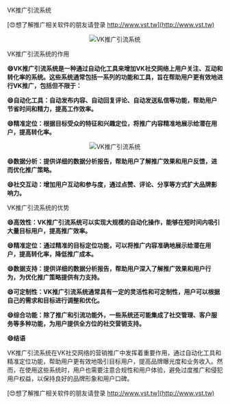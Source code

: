 VK推广引流系统

[😍想了解推广相关软件的朋友请登录 http://www.vst.tw](http://www.vst.tw)

 <center><img src="https://vst.tw/MP4/tuiguang/png/2.png" alt="VK推广引流系统"></center>

VK推广引流系统的作用

**😄VK推广引流系统是一种通过自动化工具来增加VK社交网络上用户关注、互动和转化率的系统。这些系统通常包括一系列的功能和工具，旨在帮助用户更有效地进行VK推广，包括但不限于：**

**😄自动化工具：自动发布内容、自动回复评论、自动发送私信等功能，帮助用户节省时间和精力，提高工作效率。**

**😄精准定位：根据目标受众的特征和兴趣定位，将推广内容精准地展示给潜在用户，提高转化率。**

 <center><img src="https://vst.tw/MP4/tuiguang/png/8.png" alt="VK推广引流系统"></center>

**😄数据分析：提供详细的数据分析报告，帮助用户了解推广效果和用户反馈，进而优化推广策略。**

**😄社交互动：增加用户互动和参与度，通过点赞、评论、分享等方式扩大品牌影响力。**

VK推广引流系统的优势

**😄高效性：VK推广引流系统可以实现大规模的自动化操作，能够在短时间内吸引大量目标用户，提高推广效率。**

**😄精准定位：通过精准的目标定位功能，可以将推广内容准确地展示给潜在用户，提高转化率，降低推广成本。**

**😄数据支持：提供详细的数据分析报告，帮助用户深入了解推广效果和用户行为，为优化推广策略提供有力支持。**

**😄可定制性：VK推广引流系统通常具有一定的灵活性和可定制性，用户可以根据自己的需求和目标进行调整和优化。**

**😄综合功能：除了推广和引流功能外，一些系统还可能集成了社交管理、客户服务等多种功能，为用户提供全方位的社交营销支持。**

**😄结语**

VK推广引流系统在VK社交网络的营销推广中发挥着重要作用，通过自动化工具和精准定位功能，帮助用户更有效地吸引目标用户，提高品牌曝光度和业务收入。然而，在使用这些系统时，用户也需要注意合规性和用户体验，避免过度推广和侵犯用户权益，以保持良好的品牌形象和用户口碑。

[😍想了解推广相关软件的朋友请登录 http://www.vst.tw](http://www.vst.tw)



